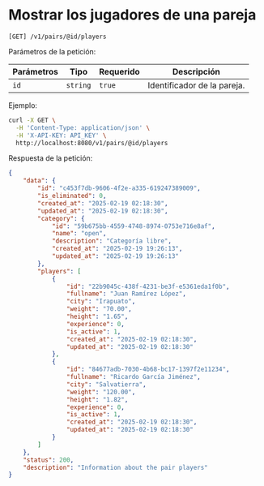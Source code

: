# Mostrar los jugadores de una pareja

```
[GET] /v1/pairs/@id/players
```

Parámetros de la petición:

| Parámetros | Tipo | Requerido | Descripción |
| ---------- | ---- | --------- | ----------- |
| `id` | `string` | `true` | Identificador de la pareja. |

Ejemplo:

```bash
curl -X GET \
  -H 'Content-Type: application/json' \
  -H 'X-API-KEY: API_KEY' \
  http://localhost:8080/v1/pairs/@id/players
```

Respuesta de la petición:

```json
{
    "data": {
        "id": "c453f7db-9606-4f2e-a335-619247389009",
        "is_eliminated": 0,
        "created_at": "2025-02-19 02:18:30",
        "updated_at": "2025-02-19 02:18:30",
        "category": {
            "id": "59b675bb-4559-4748-8974-0753e716e8af",
            "name": "open",
            "description": "Categoría libre",
            "created_at": "2025-02-19 19:26:13",
            "updated_at": "2025-02-19 19:26:13"
        },
        "players": [
            {
                "id": "22b9045c-438f-4231-be3f-e5361eda1f0b",
                "fullname": "Juan Ramírez López",
                "city": "Irapuato",
                "weight": "70.00",
                "height": "1.65",
                "experience": 0,
                "is_active": 1,
                "created_at": "2025-02-19 02:18:30",
                "updated_at": "2025-02-19 02:18:30"
            },
            {
                "id": "84677adb-7030-4b68-bc17-1397f2e11234",
                "fullname": "Ricardo García Jiménez",
                "city": "Salvatierra",
                "weight": "120.00",
                "height": "1.82",
                "experience": 0,
                "is_active": 1,
                "created_at": "2025-02-19 02:18:30",
                "updated_at": "2025-02-19 02:18:30"
            }
        ]
    },
    "status": 200,
    "description": "Information about the pair players"
}
```
